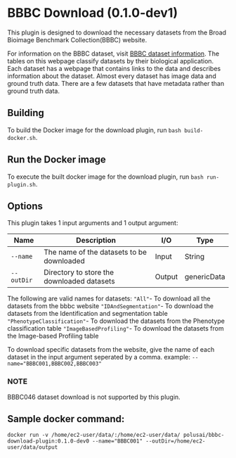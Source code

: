 # BBBC Download (0.1.0-dev1)

This plugin is designed to download the necessary datasets from the Broad Bioimage Benchmark Collection(BBBC) website.

For information on the BBBC dataset, visit
[BBBC dataset information](https://bbbc.broadinstitute.org/image_sets/).
The tables on this webpage classify datasets by their biological application. Each dataset has a webpage that contains links to the data and describes information about the dataset. Almost every dataset has image data and ground truth data. There are a few datasets that have metadata rather than ground truth data.

## Building

To build the Docker image for the download plugin, run
`bash build-docker.sh`.

## Run the Docker image

To execute the built docker image for the download plugin, run
`bash run-plugin.sh`.

## Options

This plugin takes 1 input arguments and
1 output argument:

| Name            | Description                                                  | I/O    | Type        |
| --------------- | ------------------------------------------------------------ | ------ | ----------- |
| `--name  `      | The name of the datasets to be downloaded                    | Input  | String      |
| `--outDir`      | Directory to store the downloaded datasets                   | Output | genericData |

The following are valid names for datasets:
`"All"`- To download all the datasets from the bbbc website
`"IDAndSegmentation"`- To download the datasets from the Identification and segmentation table
`"PhenotypeClassification"`- To download the datasets from the Phenotype classification table
`"ImageBasedProfiling"`- To download the datasets from the Image-based Profiling table

To download specific datasets from the website, give the name of each dataset in the input argument seperated by a comma. example: `--name="BBBC001,BBBC002,BBBC003"`

### NOTE
BBBC046 dataset download is not supported by this plugin.

## Sample docker command:
```docker run -v /home/ec2-user/data/:/home/ec2-user/data/ polusai/bbbc-download-plugin:0.1.0-dev0 --name="BBBC001" --outDir=/home/ec2-user/data/output```
